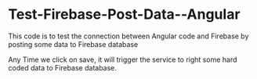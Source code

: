# Test-Firebase-Post-Data--Angular

This code is to test the connection between Angular code and Firebase by posting some data to Firebase database

Any Time we click on save, it will trigger the service to right some hard coded data to Firebase database.
